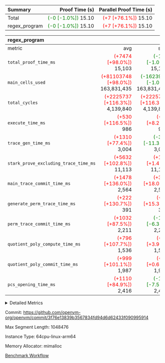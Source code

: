 | Summary | Proof Time (s) | Parallel Proof Time (s) |
|:---|---:|---:|
| Total | <span style='color: green'>(-0 [-1.0%])</span> 15.10 | <span style='color: red'>(+7 [+76.1%])</span> 15.10 |
| regex_program | <span style='color: green'>(-0 [-1.0%])</span> 15.10 | <span style='color: red'>(+7 [+76.1%])</span> 15.10 |


| regex_program |||||
|:---|---:|---:|---:|---:|
|metric|avg|sum|max|min|
| `total_proof_time_ms ` | <span style='color: red'>(+7474 [+98.0%])</span> 15,103 | <span style='color: green'>(-156 [-1.0%])</span> 15,103 | <span style='color: red'>(+6528 [+76.1%])</span> 15,103 | <span style='color: red'>(+8419 [+126.0%])</span> 15,103 |
| `main_cells_used     ` | <span style='color: red'>(+81103748 [+98.0%])</span> 163,831,435 | <span style='color: green'>(-1623938 [-1.0%])</span> 163,831,435 | <span style='color: red'>(+71145087 [+76.8%])</span> 163,831,435 | <span style='color: red'>(+91062410 [+125.1%])</span> 163,831,435 |
| `total_cycles        ` | <span style='color: red'>(+2225737 [+116.3%])</span> 4,139,840 | <span style='color: red'>(+2225737 [+116.3%])</span> 4,139,840 | <span style='color: red'>(+2225737 [+116.3%])</span> 4,139,840 | <span style='color: red'>(+2225737 [+116.3%])</span> 4,139,840 |
| `execute_time_ms     ` | <span style='color: red'>(+530 [+116.5%])</span> 986 | <span style='color: red'>(+75 [+8.2%])</span> 986 | <span style='color: red'>(+496 [+101.2%])</span> 986 | <span style='color: red'>(+565 [+134.2%])</span> 986 |
| `trace_gen_time_ms   ` | <span style='color: red'>(+1310 [+77.4%])</span> 3,004 | <span style='color: green'>(-383 [-11.3%])</span> 3,004 | <span style='color: red'>(+1128 [+60.1%])</span> 3,004 | <span style='color: red'>(+1493 [+98.8%])</span> 3,004 |
| `stark_prove_excluding_trace_time_ms` | <span style='color: red'>(+5632 [+102.8%])</span> 11,113 | <span style='color: red'>(+152 [+1.4%])</span> 11,113 | <span style='color: red'>(+4904 [+79.0%])</span> 11,113 | <span style='color: red'>(+6361 [+133.9%])</span> 11,113 |
| `main_trace_commit_time_ms` | <span style='color: red'>(+1478 [+136.0%])</span> 2,564 | <span style='color: red'>(+391 [+18.0%])</span> 2,564 | <span style='color: red'>(+1232 [+92.5%])</span> 2,564 | <span style='color: red'>(+1723 [+204.9%])</span> 2,564 |
| `generate_perm_trace_time_ms` | <span style='color: red'>(+222 [+130.7%])</span> 391 | <span style='color: red'>(+52 [+15.3%])</span> 391 | <span style='color: red'>(+208 [+113.7%])</span> 391 | <span style='color: red'>(+235 [+150.6%])</span> 391 |
| `perm_trace_commit_time_ms` | <span style='color: red'>(+1032 [+87.5%])</span> 2,211 | <span style='color: green'>(-148 [-6.3%])</span> 2,211 | <span style='color: red'>(+965 [+77.4%])</span> 2,211 | <span style='color: red'>(+1098 [+98.7%])</span> 2,211 |
| `quotient_poly_compute_time_ms` | <span style='color: red'>(+796 [+107.7%])</span> 1,536 | <span style='color: red'>(+57 [+3.9%])</span> 1,536 | <span style='color: red'>(+671 [+77.6%])</span> 1,536 | <span style='color: red'>(+922 [+150.2%])</span> 1,536 |
| `quotient_poly_commit_time_ms` | <span style='color: red'>(+999 [+101.1%])</span> 1,987 | <span style='color: red'>(+11 [+0.6%])</span> 1,987 | <span style='color: red'>(+850 [+74.8%])</span> 1,987 | <span style='color: red'>(+1148 [+136.8%])</span> 1,987 |
| `pcs_opening_time_ms ` | <span style='color: red'>(+1110 [+84.9%])</span> 2,416 | <span style='color: green'>(-197 [-7.5%])</span> 2,416 | <span style='color: red'>(+979 [+68.1%])</span> 2,416 | <span style='color: red'>(+1240 [+105.4%])</span> 2,416 |



<details>
<summary>Detailed Metrics</summary>

| group | num_segments | keygen_time_ms | commit_exe_time_ms |
| --- | --- | --- | --- |
| regex_program | 1 | 753 | 45 | 

| group | air_name | quotient_deg | interactions | constraints |
| --- | --- | --- | --- | --- |
| regex_program | AccessAdapterAir<16> | 4 | 5 | 11 | 
| regex_program | AccessAdapterAir<2> | 4 | 5 | 11 | 
| regex_program | AccessAdapterAir<32> | 4 | 5 | 11 | 
| regex_program | AccessAdapterAir<4> | 4 | 5 | 11 | 
| regex_program | AccessAdapterAir<64> | 4 | 5 | 11 | 
| regex_program | AccessAdapterAir<8> | 4 | 5 | 11 | 
| regex_program | BitwiseOperationLookupAir<8> | 2 | 2 | 4 | 
| regex_program | KeccakVmAir | 4 | 321 | 4,380 | 
| regex_program | MemoryMerkleAir<8> | 4 | 4 | 38 | 
| regex_program | PersistentBoundaryAir<8> | 4 | 3 | 5 | 
| regex_program | PhantomAir | 4 | 3 | 4 | 
| regex_program | Poseidon2PeripheryAir<BabyBearParameters>, 1> | 2 | 1 | 286 | 
| regex_program | ProgramAir | 1 | 1 | 4 | 
| regex_program | RangeTupleCheckerAir<2> | 1 | 1 | 4 | 
| regex_program | Rv32HintStoreAir | 4 | 19 | 21 | 
| regex_program | VariableRangeCheckerAir | 1 | 1 | 4 | 
| regex_program | VmAirWrapper<Rv32BaseAluAdapterAir, BaseAluCoreAir<4, 8> | 4 | 19 | 30 | 
| regex_program | VmAirWrapper<Rv32BaseAluAdapterAir, LessThanCoreAir<4, 8> | 4 | 17 | 35 | 
| regex_program | VmAirWrapper<Rv32BaseAluAdapterAir, ShiftCoreAir<4, 8> | 4 | 23 | 84 | 
| regex_program | VmAirWrapper<Rv32BranchAdapterAir, BranchEqualCoreAir<4> | 4 | 11 | 17 | 
| regex_program | VmAirWrapper<Rv32BranchAdapterAir, BranchLessThanCoreAir<4, 8> | 4 | 13 | 32 | 
| regex_program | VmAirWrapper<Rv32CondRdWriteAdapterAir, Rv32JalLuiCoreAir> | 4 | 10 | 15 | 
| regex_program | VmAirWrapper<Rv32JalrAdapterAir, Rv32JalrCoreAir> | 4 | 16 | 16 | 
| regex_program | VmAirWrapper<Rv32LoadStoreAdapterAir, LoadSignExtendCoreAir<4, 8> | 4 | 18 | 21 | 
| regex_program | VmAirWrapper<Rv32LoadStoreAdapterAir, LoadStoreCoreAir<4> | 4 | 17 | 27 | 
| regex_program | VmAirWrapper<Rv32MultAdapterAir, DivRemCoreAir<4, 8> | 4 | 25 | 72 | 
| regex_program | VmAirWrapper<Rv32MultAdapterAir, MulHCoreAir<4, 8> | 4 | 24 | 23 | 
| regex_program | VmAirWrapper<Rv32MultAdapterAir, MultiplicationCoreAir<4, 8> | 4 | 19 | 13 | 
| regex_program | VmAirWrapper<Rv32RdWriteAdapterAir, Rv32AuipcCoreAir> | 4 | 11 | 12 | 
| regex_program | VmConnectorAir | 4 | 3 | 8 | 

| group | air_name | segment | rows | prep_cols | perm_cols | main_cols | cells |
| --- | --- | --- | --- | --- | --- | --- | --- |
| regex_program | AccessAdapterAir<2> | 0 | 64 |  | 12 | 11 | 1,472 | 
| regex_program | AccessAdapterAir<4> | 0 | 32 |  | 12 | 13 | 800 | 
| regex_program | AccessAdapterAir<8> | 0 | 131,072 |  | 12 | 17 | 3,801,088 | 
| regex_program | BitwiseOperationLookupAir<8> | 0 | 65,536 | 3 | 8 | 2 | 655,360 | 
| regex_program | KeccakVmAir | 0 | 32 |  | 532 | 3,163 | 118,240 | 
| regex_program | MemoryMerkleAir<8> | 0 | 131,072 |  | 12 | 32 | 5,767,168 | 
| regex_program | PersistentBoundaryAir<8> | 0 | 131,072 |  | 8 | 20 | 3,670,016 | 
| regex_program | PhantomAir | 0 | 512 |  | 8 | 6 | 7,168 | 
| regex_program | Poseidon2PeripheryAir<BabyBearParameters>, 1> | 0 | 16,384 |  | 8 | 300 | 5,046,272 | 
| regex_program | ProgramAir | 0 | 131,072 |  | 8 | 10 | 2,359,296 | 
| regex_program | RangeTupleCheckerAir<2> | 0 | 524,288 | 2 | 8 | 1 | 4,718,592 | 
| regex_program | Rv32HintStoreAir | 0 | 16,384 |  | 24 | 32 | 917,504 | 
| regex_program | VariableRangeCheckerAir | 0 | 262,144 | 2 | 8 | 1 | 2,359,296 | 
| regex_program | VmAirWrapper<Rv32BaseAluAdapterAir, BaseAluCoreAir<4, 8> | 0 | 2,097,152 |  | 28 | 36 | 134,217,728 | 
| regex_program | VmAirWrapper<Rv32BaseAluAdapterAir, LessThanCoreAir<4, 8> | 0 | 65,536 |  | 24 | 37 | 3,997,696 | 
| regex_program | VmAirWrapper<Rv32BaseAluAdapterAir, ShiftCoreAir<4, 8> | 0 | 262,144 |  | 28 | 53 | 21,233,664 | 
| regex_program | VmAirWrapper<Rv32BranchAdapterAir, BranchEqualCoreAir<4> | 0 | 524,288 |  | 16 | 26 | 22,020,096 | 
| regex_program | VmAirWrapper<Rv32BranchAdapterAir, BranchLessThanCoreAir<4, 8> | 0 | 262,144 |  | 20 | 32 | 13,631,488 | 
| regex_program | VmAirWrapper<Rv32CondRdWriteAdapterAir, Rv32JalLuiCoreAir> | 0 | 131,072 |  | 16 | 18 | 4,456,448 | 
| regex_program | VmAirWrapper<Rv32JalrAdapterAir, Rv32JalrCoreAir> | 0 | 131,072 |  | 20 | 28 | 6,291,456 | 
| regex_program | VmAirWrapper<Rv32LoadStoreAdapterAir, LoadSignExtendCoreAir<4, 8> | 0 | 1,024 |  | 28 | 35 | 64,512 | 
| regex_program | VmAirWrapper<Rv32LoadStoreAdapterAir, LoadStoreCoreAir<4> | 0 | 2,097,152 |  | 28 | 40 | 142,606,336 | 
| regex_program | VmAirWrapper<Rv32MultAdapterAir, DivRemCoreAir<4, 8> | 0 | 128 |  | 40 | 57 | 12,416 | 
| regex_program | VmAirWrapper<Rv32MultAdapterAir, MulHCoreAir<4, 8> | 0 | 256 |  | 40 | 39 | 20,224 | 
| regex_program | VmAirWrapper<Rv32MultAdapterAir, MultiplicationCoreAir<4, 8> | 0 | 65,536 |  | 28 | 31 | 3,866,624 | 
| regex_program | VmAirWrapper<Rv32RdWriteAdapterAir, Rv32AuipcCoreAir> | 0 | 65,536 |  | 16 | 21 | 2,424,832 | 
| regex_program | VmConnectorAir | 0 | 2 | 1 | 8 | 4 | 24 | 

| group | segment | trace_gen_time_ms | total_proof_time_ms | total_cycles | total_cells | stark_prove_excluding_trace_time_ms | quotient_poly_compute_time_ms | quotient_poly_commit_time_ms | perm_trace_commit_time_ms | pcs_opening_time_ms | main_trace_commit_time_ms | main_cells_used | generate_perm_trace_time_ms | execute_time_ms |
| --- | --- | --- | --- | --- | --- | --- | --- | --- | --- | --- | --- | --- | --- | --- |
| regex_program | 0 | 3,004 | 15,103 | 4,139,840 | 384,265,816 | 11,113 | 1,536 | 1,987 | 2,211 | 2,416 | 2,564 | 163,831,435 | 391 | 986 | 

</details>


Commit: https://github.com/openvm-org/openvm/commit/3f76e13839b3567834fd94d6d62433f090995914

Max Segment Length: 1048476

Instance Type: 64cpu-linux-arm64

Memory Allocator: mimalloc

[Benchmark Workflow](https://github.com/openvm-org/openvm/actions/runs/12978269032)
